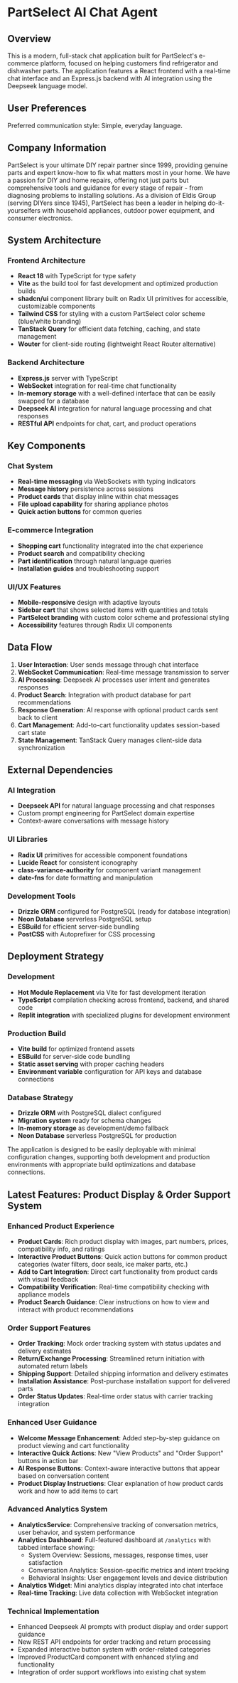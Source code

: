 # PartSelect AI Chat Agent

## Overview

This is a modern, full-stack chat application built for PartSelect's e-commerce platform, focused on helping customers find refrigerator and dishwasher parts. The application features a React frontend with a real-time chat interface and an Express.js backend with AI integration using the Deepseek language model.

## User Preferences

Preferred communication style: Simple, everyday language.

## Company Information

PartSelect is your ultimate DIY repair partner since 1999, providing genuine parts and expert know-how to fix what matters most in your home. We have a passion for DIY and home repairs, offering not just parts but comprehensive tools and guidance for every stage of repair - from diagnosing problems to installing solutions. As a division of Eldis Group (serving DIYers since 1945), PartSelect has been a leader in helping do-it-yourselfers with household appliances, outdoor power equipment, and consumer electronics.

## System Architecture

### Frontend Architecture
- **React 18** with TypeScript for type safety
- **Vite** as the build tool for fast development and optimized production builds
- **shadcn/ui** component library built on Radix UI primitives for accessible, customizable components
- **Tailwind CSS** for styling with a custom PartSelect color scheme (blue/white branding)
- **TanStack Query** for efficient data fetching, caching, and state management
- **Wouter** for client-side routing (lightweight React Router alternative)

### Backend Architecture
- **Express.js** server with TypeScript
- **WebSocket** integration for real-time chat functionality
- **In-memory storage** with a well-defined interface that can be easily swapped for a database
- **Deepseek AI** integration for natural language processing and chat responses
- **RESTful API** endpoints for chat, cart, and product operations

## Key Components

### Chat System
- **Real-time messaging** via WebSockets with typing indicators
- **Message history** persistence across sessions
- **Product cards** that display inline within chat messages
- **File upload capability** for sharing appliance photos
- **Quick action buttons** for common queries

### E-commerce Integration
- **Shopping cart** functionality integrated into the chat experience
- **Product search** and compatibility checking
- **Part identification** through natural language queries
- **Installation guides** and troubleshooting support

### UI/UX Features
- **Mobile-responsive** design with adaptive layouts
- **Sidebar cart** that shows selected items with quantities and totals
- **PartSelect branding** with custom color scheme and professional styling
- **Accessibility** features through Radix UI components

## Data Flow

1. **User Interaction**: User sends message through chat interface
2. **WebSocket Communication**: Real-time message transmission to server
3. **AI Processing**: Deepseek AI processes user intent and generates responses
4. **Product Search**: Integration with product database for part recommendations
5. **Response Generation**: AI response with optional product cards sent back to client
6. **Cart Management**: Add-to-cart functionality updates session-based cart state
7. **State Management**: TanStack Query manages client-side data synchronization

## External Dependencies

### AI Integration
- **Deepseek API** for natural language processing and chat responses
- Custom prompt engineering for PartSelect domain expertise
- Context-aware conversations with message history

### UI Libraries
- **Radix UI** primitives for accessible component foundations
- **Lucide React** for consistent iconography
- **class-variance-authority** for component variant management
- **date-fns** for date formatting and manipulation

### Development Tools
- **Drizzle ORM** configured for PostgreSQL (ready for database integration)
- **Neon Database** serverless PostgreSQL setup
- **ESBuild** for efficient server-side bundling
- **PostCSS** with Autoprefixer for CSS processing

## Deployment Strategy

### Development
- **Hot Module Replacement** via Vite for fast development iteration
- **TypeScript** compilation checking across frontend, backend, and shared code
- **Replit integration** with specialized plugins for development environment

### Production Build
- **Vite build** for optimized frontend assets
- **ESBuild** for server-side code bundling
- **Static asset serving** with proper caching headers
- **Environment variable** configuration for API keys and database connections

### Database Strategy
- **Drizzle ORM** with PostgreSQL dialect configured
- **Migration system** ready for schema changes
- **In-memory storage** as development/demo fallback
- **Neon Database** serverless PostgreSQL for production

The application is designed to be easily deployable with minimal configuration changes, supporting both development and production environments with appropriate build optimizations and database connections.

## Latest Features: Product Display & Order Support System

### Enhanced Product Experience
- **Product Cards**: Rich product display with images, part numbers, prices, compatibility info, and ratings
- **Interactive Product Buttons**: Quick action buttons for common product categories (water filters, door seals, ice maker parts, etc.)
- **Add to Cart Integration**: Direct cart functionality from product cards with visual feedback
- **Compatibility Verification**: Real-time compatibility checking with appliance models
- **Product Search Guidance**: Clear instructions on how to view and interact with product recommendations

### Order Support Features
- **Order Tracking**: Mock order tracking system with status updates and delivery estimates
- **Return/Exchange Processing**: Streamlined return initiation with automated return labels
- **Shipping Support**: Detailed shipping information and delivery estimates
- **Installation Assistance**: Post-purchase installation support for delivered parts
- **Order Status Updates**: Real-time order status with carrier tracking integration

### Enhanced User Guidance
- **Welcome Message Enhancement**: Added step-by-step guidance on product viewing and cart functionality
- **Interactive Quick Actions**: New "View Products" and "Order Support" buttons in action bar
- **AI Response Buttons**: Context-aware interactive buttons that appear based on conversation content
- **Product Display Instructions**: Clear explanation of how product cards work and how to add items to cart

### Advanced Analytics System
- **AnalyticsService**: Comprehensive tracking of conversation metrics, user behavior, and system performance
- **Analytics Dashboard**: Full-featured dashboard at `/analytics` with tabbed interface showing:
  - System Overview: Sessions, messages, response times, user satisfaction
  - Conversation Analytics: Session-specific metrics and intent tracking
  - Behavioral Insights: User engagement levels and device distribution
- **Analytics Widget**: Mini analytics display integrated into chat interface
- **Real-time Tracking**: Live data collection with WebSocket integration

### Technical Implementation
- Enhanced Deepseek AI prompts with product display and order support guidance
- New REST API endpoints for order tracking and return processing
- Expanded interactive button system with order-related categories
- Improved ProductCard component with enhanced styling and functionality
- Integration of order support workflows into existing chat system
